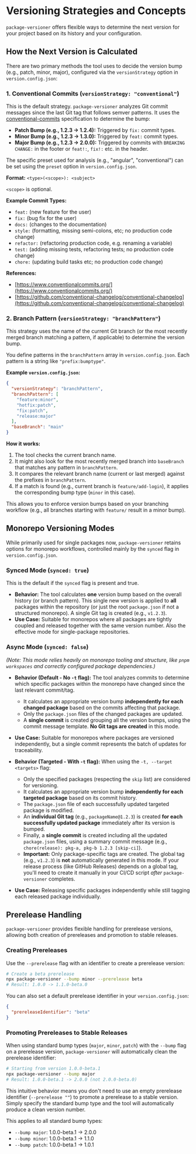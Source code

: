 # Versioning Strategies and Concepts

`package-versioner` offers flexible ways to determine the next version for your project based on its history and your configuration.

## How the Next Version is Calculated

There are two primary methods the tool uses to decide the version bump (e.g., patch, minor, major), configured via the `versionStrategy` option in `version.config.json`:

### 1. Conventional Commits (`versionStrategy: "conventional"`)

This is the default strategy. `package-versioner` analyzes Git commit messages since the last Git tag that follows semver patterns. It uses the [conventional-commits](https://www.conventionalcommits.org/) specification to determine the bump:

-   **Patch Bump (e.g., 1.2.3 -> 1.2.4):** Triggered by `fix:` commit types.
-   **Minor Bump (e.g., 1.2.3 -> 1.3.0):** Triggered by `feat:` commit types.
-   **Major Bump (e.g., 1.2.3 -> 2.0.0):** Triggered by commits with `BREAKING CHANGE:` in the footer or `feat!:`, `fix!:` etc. in the header.

The specific preset used for analysis (e.g., "angular", "conventional") can be set using the `preset` option in `version.config.json`.

**Format:** `<type>(<scope>): <subject>`

`<scope>` is optional.

**Example Commit Types:**

-   `feat:` (new feature for the user)
-   `fix:` (bug fix for the user)
-   `docs:` (changes to the documentation)
-   `style:` (formatting, missing semi-colons, etc; no production code change)
-   `refactor:` (refactoring production code, e.g. renaming a variable)
-   `test:` (adding missing tests, refactoring tests; no production code change)
-   `chore:` (updating build tasks etc; no production code change)

**References:**

-   [https://www.conventionalcommits.org/](https://www.conventionalcommits.org/)
-   [https://github.com/conventional-changelog/conventional-changelog](https://github.com/conventional-changelog/conventional-changelog)

### 2. Branch Pattern (`versionStrategy: "branchPattern"`)

This strategy uses the name of the current Git branch (or the most recently merged branch matching a pattern, if applicable) to determine the version bump.

You define patterns in the `branchPattern` array in `version.config.json`. Each pattern is a string like `"prefix:bumptype"`.

**Example `version.config.json`:**

```json
{
  "versionStrategy": "branchPattern",
  "branchPattern": [
    "feature:minor",
    "hotfix:patch",
    "fix:patch",
    "release:major" 
  ],
  "baseBranch": "main" 
}
```

**How it works:**

1.  The tool checks the current branch name.
2.  It might also look for the most recently merged branch into `baseBranch` that matches any pattern in `branchPattern`.
3.  It compares the relevant branch name (current or last merged) against the prefixes in `branchPattern`.
4.  If a match is found (e.g., current branch is `feature/add-login`), it applies the corresponding bump type (`minor` in this case).

This allows you to enforce version bumps based on your branching workflow (e.g., all branches starting with `feature/` result in a minor bump).

## Monorepo Versioning Modes

While primarily used for single packages now, `package-versioner` retains options for monorepo workflows, controlled mainly by the `synced` flag in `version.config.json`.

### Synced Mode (`synced: true`)

This is the default if the `synced` flag is present and true.

-   **Behavior:** The tool calculates **one** version bump based on the overall history (or branch pattern). This single new version is applied to **all** packages within the repository (or just the root `package.json` if not a structured monorepo). A single Git tag is created (e.g., `v1.2.3`).
-   **Use Case:** Suitable for monorepos where all packages are tightly coupled and released together with the same version number. Also the effective mode for single-package repositories.

### Async Mode (`synced: false`)

*(Note: This mode relies heavily on monorepo tooling and structure, like `pnpm workspaces` and correctly configured package dependencies.)*

-   **Behavior (Default - No `-t` flag):** The tool analyzes commits to determine which specific packages within the monorepo have changed since the last relevant commit/tag.
    -   It calculates an appropriate version bump **independently for each changed package** based on the commits affecting that package.
    -   Only the `package.json` files of the changed packages are updated.
    -   A **single commit** is created grouping all the version bumps, using the commit message template. **No Git tags are created** in this mode.
-   **Use Case:** Suitable for monorepos where packages are versioned independently, but a single commit represents the batch of updates for traceability.

-   **Behavior (Targeted - With `-t` flag):** When using the `-t, --target <targets>` flag:
    -   Only the specified packages (respecting the `skip` list) are considered for versioning.
    -   It calculates an appropriate version bump **independently for each targeted package** based on its commit history.
    -   The `package.json` file of each successfully updated targeted package is modified.
    -   An **individual Git tag** (e.g., `packageName@1.2.3`) is created **for each successfully updated package** immediately after its version is bumped.
    -   Finally, a **single commit** is created including all the updated `package.json` files, using a summary commit message (e.g., `chore(release): pkg-a, pkg-b 1.2.3 [skip-ci]`).
    -   **Important:** Only package-specific tags are created. The global tag (e.g., `v1.2.3`) is **not** automatically generated in this mode. If your release process (like GitHub Releases) depends on a global tag, you'll need to create it manually in your CI/CD script *after* `package-versioner` completes.
-   **Use Case:** Releasing specific packages independently while still tagging each released package individually.

## Prerelease Handling

`package-versioner` provides flexible handling for prerelease versions, allowing both creation of prereleases and promotion to stable releases.

### Creating Prereleases

Use the `--prerelease` flag with an identifier to create a prerelease version:

```bash
# Create a beta prerelease
npx package-versioner --bump minor --prerelease beta
# Result: 1.0.0 -> 1.1.0-beta.0
```

You can also set a default prerelease identifier in your `version.config.json`:

```json
{
  "prereleaseIdentifier": "beta"
}
```

### Promoting Prereleases to Stable Releases

When using standard bump types (`major`, `minor`, `patch`) with the `--bump` flag on a prerelease version, `package-versioner` will automatically clean the prerelease identifier:

```bash
# Starting from version 1.0.0-beta.1
npx package-versioner --bump major
# Result: 1.0.0-beta.1 -> 2.0.0 (not 2.0.0-beta.0)
```

This intuitive behavior means you don't need to use an empty prerelease identifier (`--prerelease ""`) to promote a prerelease to a stable version. Simply specify the standard bump type and the tool will automatically produce a clean version number.

This applies to all standard bump types:
- `--bump major`: 1.0.0-beta.1 -> 2.0.0
- `--bump minor`: 1.0.0-beta.1 -> 1.1.0 
- `--bump patch`: 1.0.0-beta.1 -> 1.0.1
